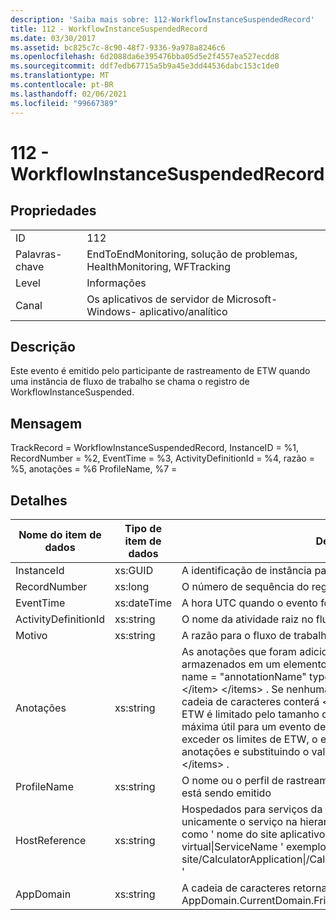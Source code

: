 ```yaml
---
description: 'Saiba mais sobre: 112-WorkflowInstanceSuspendedRecord'
title: 112 - WorkflowInstanceSuspendedRecord
ms.date: 03/30/2017
ms.assetid: bc825c7c-8c90-48f7-9336-9a978a8246c6
ms.openlocfilehash: 6d2088da6e395476bba05d5e2f4557ea527ecdd8
ms.sourcegitcommit: ddf7edb67715a5b9a45e3dd44536dabc153c1de0
ms.translationtype: MT
ms.contentlocale: pt-BR
ms.lasthandoff: 02/06/2021
ms.locfileid: "99667389"
---
```

# <a name="112---workflowinstancesuspendedrecord"></a>112 - WorkflowInstanceSuspendedRecord

## <a name="properties"></a>Propriedades  
  
|||  
|-|-|  
|ID|112|  
|Palavras-chave|EndToEndMonitoring, solução de problemas, HealthMonitoring, WFTracking|  
|Level|Informações|  
|Canal|Os aplicativos de servidor de Microsoft-Windows- aplicativo/analítico|  
  
## <a name="description"></a>Descrição  

 Este evento é emitido pelo participante de rastreamento de ETW quando uma instância de fluxo de trabalho se chama o registro de WorkflowInstanceSuspended.  
  
## <a name="message"></a>Mensagem  

 TrackRecord = WorkflowInstanceSuspendedRecord, InstanceID = %1, RecordNumber = %2, EventTime = %3, ActivityDefinitionId = %4, razão = %5, anotações = %6 ProfileName, %7 =  
  
## <a name="details"></a>Detalhes  
  
|Nome do item de dados|Tipo de item de dados|Descrição|  
|--------------------|--------------------|-----------------|  
|InstanceId|xs:GUID|A identificação de instância para o fluxo de trabalho|  
|RecordNumber|xs:long|O número de sequência do registro emitido|  
|EventTime|xs:dateTime|A hora UTC quando o evento foi emitido|  
|ActivityDefinitionId|xs:string|O nome da atividade raiz no fluxo de trabalho|  
|Motivo|xs:string|A razão para o fluxo de trabalho foi suspendida|  
|Anotações|xs:string|As anotações que foram adicionadas a este evento.  Os valores são armazenados em um elemento XML no formato \<items> \< item  name = "annotationName" type="System.String"> annotationvalue \</item> \</items> .  Se nenhuma anotação for especificada, a cadeia de caracteres conterá \<items/> . O tamanho do evento de ETW é limitado pelo tamanho do buffer de ETW ou pela carga máxima útil para um evento de ETW. Se o tamanho do evento exceder os limites de ETW, o evento será truncado descartando as anotações e substituindo o valor da anotação por \<items> ... \</items> .|  
|ProfileName|xs:string|O nome ou o perfil de rastreamento que levam a este evento que está sendo emitido|  
|HostReference|xs:string|Hospedados para serviços da Web, este campo identifica unicamente o serviço na hierarquia da Web.  Seu formato é definido como ' nome do site aplicativo caminho virtual do serviço&#124;caminho virtual&#124;ServiceName ' exemplo: ' Default Web site/CalculatorApplication&#124;/CalculatorService.svc&#124;CalculatorService '|  
|AppDomain|xs:string|A cadeia de caracteres retornada por AppDomain.CurrentDomain.FriendlyName.|

